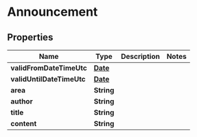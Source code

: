 
# Announcement

## Properties
Name | Type | Description | Notes
------------ | ------------- | ------------- | -------------
**validFromDateTimeUtc** | [**Date**](Date.md) |  | 
**validUntilDateTimeUtc** | [**Date**](Date.md) |  | 
**area** | **String** |  | 
**author** | **String** |  | 
**title** | **String** |  | 
**content** | **String** |  | 



